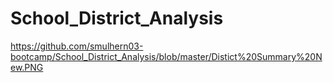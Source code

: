 # School_District_Analysis
https://github.com/smulhern03-bootcamp/School_District_Analysis/blob/master/Distict%20Summary%20New.PNG
